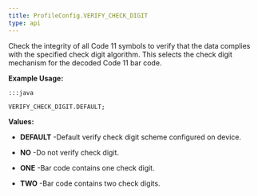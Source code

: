 ```yaml
---
title: ProfileConfig.VERIFY_CHECK_DIGIT
type: api
---
```



Check the integrity of all Code 11 symbols to verify that the data complies with the specified check digit algorithm. 
 This selects the check digit mechanism for the decoded Code 11 bar code.
 
 

**Example Usage:**
	
	:::java
	
	VERIFY_CHECK_DIGIT.DEFAULT;
	


**Values:**

* **DEFAULT** -Default verify check digit scheme configured on device.

* **NO** -Do not verify check digit.

* **ONE** -Bar code contains one check digit.

* **TWO** -Bar code contains two check digits.

